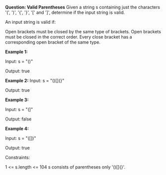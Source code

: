**Question: Valid Parentheses**
Given a string s containing just the characters '(', ')', '{', '}', '[' and ']', determine if the input string is valid.

An input string is valid if:

Open brackets must be closed by the same type of brackets.
Open brackets must be closed in the correct order.
Every close bracket has a corresponding open bracket of the same type.
 

**Example 1:**

Input: s = "()"

Output: true

**Example 2:**
Input: s = "()[]{}"

Output: true

**Example 3:**

Input: s = "(]"

Output: false

**Example 4:**

Input: s = "([])"

Output: true

 

Constraints:

1 <= s.length <= 104
s consists of parentheses only '()[]{}'.
